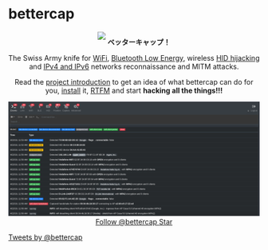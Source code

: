 # bettercap

<center>

<img src="/logo.png" width="250px" style="margin-bottom:10px"/>
<b>ベッターキャップ！</b>

The Swiss Army knife for [WiFi](/modules/wifi/), [Bluetooth Low Energy](/modules/ble/), wireless [HID hijacking](/modules/hid/) and [IPv4 and IPv6](/modules/ethernet) networks reconnaissance and MITM attacks.

Read the [project introduction](/intro/) to get an idea of what bettercap can do for you, [install](/installation/) it, [RTFM](/usage/) and start **hacking all the things!!!**

<img src="https://raw.githubusercontent.com/bettercap/media/master/ui-events.png"/>

<a href="https://twitter.com/bettercap?ref_src=twsrc%5Etfw" class="nav-link twitter-follow-button" data-show-count="true">
Follow @bettercap
</a>
<a class="github-button" href="https://github.com/bettercap/bettercap" data-show-count="true" aria-label="Star bettercap/bettercap on GitHub">Star</a>

<div id="support">
    <div class="col"><i class="fab fa-linux"></i></div>
    <div class="col"><i class="fab fa-apple"></i></div>
    <div class="col"><i class="fab fa-windows"></i></div>
    <div class="col"><i class="fab fa-android"></i></div>
    <div class="col"><i class="fab fa-docker"></i></div>
</div>
</p>

</center>

<a class="twitter-timeline" data-dnt="true" data-theme="light" data-link-color="#599a3e" href="https://twitter.com/bettercap">Tweets by @bettercap</a>
